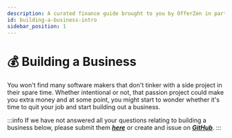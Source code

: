```yaml
---
description: A curated finance guide brought to you by OfferZen in partnership with Investec.
id: building-a-business-intro
sidebar_position: 1
---
```


# 💰 Building a Business

You won't find many software makers that don't tinker with a side project in their spare time.
Whether intentional or not, that passion project could make you extra money and at some point, you might start to wonder whether it's time to quit your job and start building out a business.


:::info
If we have not answered all your questions relating to building a business below, please submit them [_**here**_](https://8malmkzgvs8.typeform.com/to/oLVWxa8r?) or create and issue on [_**GitHub**_](https://github.com/OfferZen-Community/developers-finance/issues).
:::
